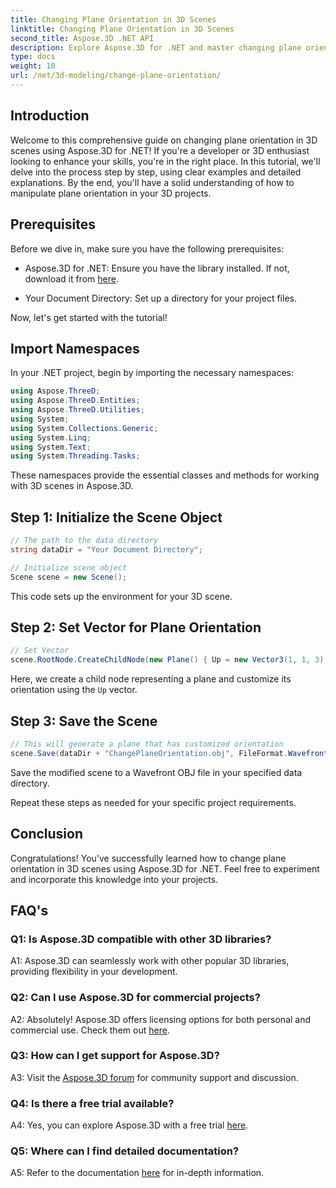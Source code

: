 ```yaml
---
title: Changing Plane Orientation in 3D Scenes
linktitle: Changing Plane Orientation in 3D Scenes
second_title: Aspose.3D .NET API
description: Explore Aspose.3D for .NET and master changing plane orientation in 3D scenes. Follow our step-by-step guide for seamless integration.
type: docs
weight: 10
url: /net/3d-modeling/change-plane-orientation/
---
```

## Introduction

Welcome to this comprehensive guide on changing plane orientation in 3D scenes using Aspose.3D for .NET! If you're a developer or 3D enthusiast looking to enhance your skills, you're in the right place. In this tutorial, we'll delve into the process step by step, using clear examples and detailed explanations. By the end, you'll have a solid understanding of how to manipulate plane orientation in your 3D projects.

## Prerequisites

Before we dive in, make sure you have the following prerequisites:

- Aspose.3D for .NET: Ensure you have the library installed. If not, download it from [here](https://releases.aspose.com/3d/net/).

- Your Document Directory: Set up a directory for your project files.

Now, let's get started with the tutorial!

## Import Namespaces

In your .NET project, begin by importing the necessary namespaces:

```csharp
using Aspose.ThreeD;
using Aspose.ThreeD.Entities;
using Aspose.ThreeD.Utilities;
using System;
using System.Collections.Generic;
using System.Linq;
using System.Text;
using System.Threading.Tasks;
```

These namespaces provide the essential classes and methods for working with 3D scenes in Aspose.3D.

## Step 1: Initialize the Scene Object

```csharp
// The path to the data directory
string dataDir = "Your Document Directory";

// Initialize scene object
Scene scene = new Scene();
```

This code sets up the environment for your 3D scene.

## Step 2: Set Vector for Plane Orientation

```csharp
// Set Vector
scene.RootNode.CreateChildNode(new Plane() { Up = new Vector3(1, 1, 3) });
```

Here, we create a child node representing a plane and customize its orientation using the `Up` vector.

## Step 3: Save the Scene

```csharp
// This will generate a plane that has customized orientation
scene.Save(dataDir + "ChangePlaneOrientation.obj", FileFormat.WavefrontOBJ);
```

Save the modified scene to a Wavefront OBJ file in your specified data directory.

Repeat these steps as needed for your specific project requirements.

## Conclusion

Congratulations! You've successfully learned how to change plane orientation in 3D scenes using Aspose.3D for .NET. Feel free to experiment and incorporate this knowledge into your projects.

## FAQ's

### Q1: Is Aspose.3D compatible with other 3D libraries?

A1: Aspose.3D can seamlessly work with other popular 3D libraries, providing flexibility in your development.

### Q2: Can I use Aspose.3D for commercial projects?

A2: Absolutely! Aspose.3D offers licensing options for both personal and commercial use. Check them out [here](https://purchase.aspose.com/buy).

### Q3: How can I get support for Aspose.3D?

A3: Visit the [Aspose.3D forum](https://forum.aspose.com/c/3d/18) for community support and discussion.

### Q4: Is there a free trial available?

A4: Yes, you can explore Aspose.3D with a free trial [here](https://releases.aspose.com/).

### Q5: Where can I find detailed documentation?

A5: Refer to the documentation [here](https://reference.aspose.com/3d/net/) for in-depth information.
